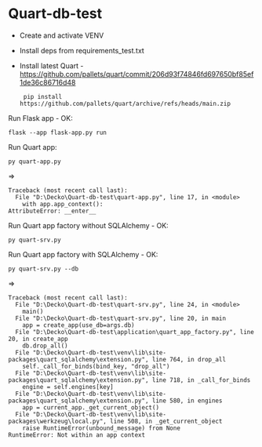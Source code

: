 # Quart-db-test

- Create and activate VENV
- Install deps from requirements_test.txt
- Install latest Quart - https://github.com/pallets/quart/commit/206d93f74846fd697650bf85ef1de36c86716d48

       pip install https://github.com/pallets/quart/archive/refs/heads/main.zip

Run Flask app - OK:

    flask --app flask-app.py run

Run Quart app:

    py quart-app.py

=>

```
Traceback (most recent call last):
  File "D:\Decko\Quart-db-test\quart-app.py", line 17, in <module>
    with app.app_context():
AttributeError: __enter__
```

Run Quart app factory without SQLAlchemy - OK:

    py quart-srv.py

Run Quart app factory with SQLAlchemy - OK:

    py quart-srv.py --db

=>

```
Traceback (most recent call last):
  File "D:\Decko\Quart-db-test\quart-srv.py", line 24, in <module>
    main()
  File "D:\Decko\Quart-db-test\quart-srv.py", line 20, in main
    app = create_app(use_db=args.db)
  File "D:\Decko\Quart-db-test\application\quart_app_factory.py", line 20, in create_app
    db.drop_all()
  File "D:\Decko\Quart-db-test\venv\lib\site-packages\quart_sqlalchemy\extension.py", line 764, in drop_all
    self._call_for_binds(bind_key, "drop_all")
  File "D:\Decko\Quart-db-test\venv\lib\site-packages\quart_sqlalchemy\extension.py", line 718, in _call_for_binds
    engine = self.engines[key]
  File "D:\Decko\Quart-db-test\venv\lib\site-packages\quart_sqlalchemy\extension.py", line 580, in engines
    app = current_app._get_current_object()
  File "D:\Decko\Quart-db-test\venv\lib\site-packages\werkzeug\local.py", line 508, in _get_current_object
    raise RuntimeError(unbound_message) from None
RuntimeError: Not within an app context
```
  
